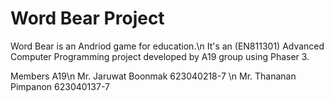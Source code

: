 # Word Bear Project
Word Bear is an Andriod game for education.\n
It's an (EN811301) Advanced Computer Programming project developed by A19 group using Phaser 3.

Members A19\n
Mr. Jaruwat Boonmak 623040218-7 \n
Mr. Thananan Pimpanon 623040137-7
